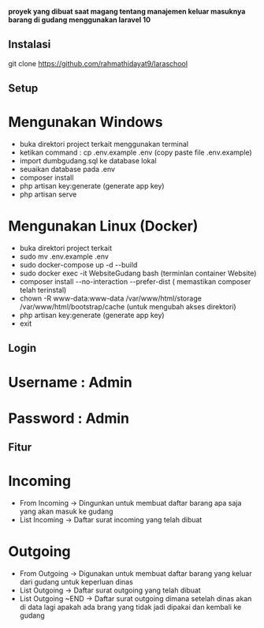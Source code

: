 
<p><b>
proyek yang dibuat saat magang tentang manajemen keluar masuknya barang di gudang menggunakan laravel 10
</b></p>

## Instalasi

git clone https://github.com/rahmathidayat9/laraschool

## Setup
# Mengunakan Windows
- buka direktori project terkait menggunakan terminal
- ketikan command : cp .env.example .env (copy paste file .env.example)
- import dumbgudang.sql ke database lokal
- seuaikan database pada .env
- composer install
- php artisan key:generate (generate app key)
- php artisan serve
 
# Mengunakan Linux (Docker)
- buka direktori project terkait
- sudo mv .env.example .env
- sudo docker-compose up -d --build 
- sudo docker exec -it WebsiteGudang bash (terminlan container Website)
- composer install --no-interaction --prefer-dist ( memastikan composer telah terinstal)
- chown -R www-data:www-data /var/www/html/storage /var/www/html/bootstrap/cache (untuk mengubah akses direktori)
- php artisan key:generate (generate app key)
- exit
## Login

# Username : Admin
# Password : Admin

## Fitur

# Incoming
- From Incoming -> Dingunkan untuk membuat daftar barang apa saja yang akan masuk ke gudang
- List Incoming -> Daftar surat incoming yang telah dibuat

# Outgoing
- From Outgoing -> Digunakan untuk membuat daftar barang yang keluar dari gudang untuk keperluan dinas
- List Outgoing -> Daftar surat outgoing yang telah dibuat
- List Outgoing ~END -> Daftar surat outgoing dimana setelah dinas akan di data lagi apakah ada brang yang tidak jadi dipakai dan kembali ke gudang
